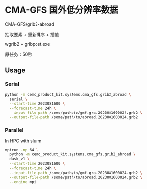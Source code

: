 # CMA-GFS 国外低分辨率数据

CMA-GFS/grib2-abroad

抽取要素 + 重新排序 + 插值

wgrib2 + gribpost.exe

原任务：50秒

## Usage

### Serial

```bash
python -m cemc_product_kit.systems.cma_gfs.grib2_abroad \
  serial \
  --start-time 2023081600 \
  --forecast-time 24h \
  --input-file-path /some/path/to/gmf.gra.2023081600024.grb2 \
  --output-file-path /some/path/to/abroad.2023081600024.grb2
```

### Parallel

In HPC with slurm

```bash
mpirun -np 64 \
  python -m cemc_product_kit.systems.cma_gfs.grib2_abroad \
  dask_v1 \
  --start-time 2023081600 \
  --forecast-time 24h \
  --input-file-path /some/path/to/gmf.gra.2023081600024.grb2 \
  --output-file-path /some/path/to/abroad.2023081600024.grb2 \
  --engine mpi
```